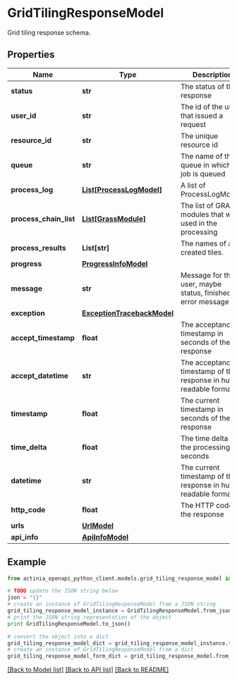 # GridTilingResponseModel

Grid tiling response schema.

## Properties
Name | Type | Description | Notes
------------ | ------------- | ------------- | -------------
**status** | **str** | The status of the response | [optional] 
**user_id** | **str** | The id of the user that issued a request | [optional] 
**resource_id** | **str** | The unique resource id | [optional] 
**queue** | **str** | The name of the queue in which the job is queued | [optional] 
**process_log** | [**List[ProcessLogModel]**](ProcessLogModel.md) | A list of ProcessLogModels | [optional] 
**process_chain_list** | [**List[GrassModule]**](GrassModule.md) | The list of GRASS modules that were used in the processing | [optional] 
**process_results** | **List[str]** | The names of all created tiles. | [optional] 
**progress** | [**ProgressInfoModel**](ProgressInfoModel.md) |  | [optional] 
**message** | **str** | Message for the user, maybe status, finished or error message | [optional] 
**exception** | [**ExceptionTracebackModel**](ExceptionTracebackModel.md) |  | [optional] 
**accept_timestamp** | **float** | The acceptance timestamp in seconds of the response | [optional] 
**accept_datetime** | **str** | The acceptance timestamp of the response in human readable format | [optional] 
**timestamp** | **float** | The current timestamp in seconds of the response | [optional] 
**time_delta** | **float** | The time delta of the processing in seconds | [optional] 
**datetime** | **str** | The current timestamp of the response in human readable format | [optional] 
**http_code** | **float** | The HTTP code of the response | [optional] 
**urls** | [**UrlModel**](UrlModel.md) |  | [optional] 
**api_info** | [**ApiInfoModel**](ApiInfoModel.md) |  | [optional] 

## Example

```python
from actinia_openapi_python_client.models.grid_tiling_response_model import GridTilingResponseModel

# TODO update the JSON string below
json = "{}"
# create an instance of GridTilingResponseModel from a JSON string
grid_tiling_response_model_instance = GridTilingResponseModel.from_json(json)
# print the JSON string representation of the object
print GridTilingResponseModel.to_json()

# convert the object into a dict
grid_tiling_response_model_dict = grid_tiling_response_model_instance.to_dict()
# create an instance of GridTilingResponseModel from a dict
grid_tiling_response_model_form_dict = grid_tiling_response_model.from_dict(grid_tiling_response_model_dict)
```
[[Back to Model list]](../README.md#documentation-for-models) [[Back to API list]](../README.md#documentation-for-api-endpoints) [[Back to README]](../README.md)


